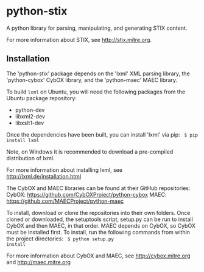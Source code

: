 # python-stix

A python library for parsing, manipulating, and generating STIX content.

For more information about STIX, see http://stix.mitre.org.


## Installation

The 'python-stix' package depends on the 'lxml' XML parsing library, the 
'python-cybox' CybOX library, and the 'python-maec' MAEC library.

To build `lxml` on Ubuntu, you will need the following packages from the
Ubuntu package repository:

* python-dev
* libxml2-dev
* libxslt1-dev

Once the dependencies have been built, you can install 'lxml' via pip:
<code>
$ pip install lxml
</code>

Note, on Windows it is recommended to download a pre-compiled distribution of lxml.

For more information about installing lxml, see
http://lxml.de/installation.html

The CybOX and MAEC libraries can be found at their GitHub repositories:
CybOX: https://github.com/CybOXProject/python-cybox
MAEC: https://github.com/MAECProject/python-maec

To install, download or clone the repositories into their own folders. Once cloned or downloaded,
the setuptools script, setup.py can be run to install CybOX and then MAEC, in that order. MAEC
depends on CybOX, so CybOX must be installed first. To install, run the following commands from
within the project directories:
<code>
$ python setup.py install
</code>

For more information about CybOX and MAEC, see http://cybox.mitre.org and http://maec.mitre.org 

